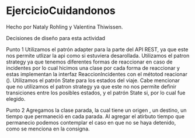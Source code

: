# EjercicioCuidandonos
Hecho por Nataly Rohling y Valentina Thiwissen.


Decisiones de diseño para esta actividad 

Punto 1
Utilizamos el patrón adapter para la parte del API REST, ya que este nos permite utlizar la api como si estuviera desarollada.
Utilizamos el patron strategy ya que  tenemos diferentes formas de reaccionar en caso de incidentes por lo cual hicimos una clase por cada forma de reaccionar y estas implementan la interfaz ReaccionIncidentes con el métotod reacionar ().
Utilizamos el patrón State para los estados del viaje. Cabe mencionar que no utilizamos el patron strategy ya que este no nos permite definir transiciones entre los posibles estados,  y el patrón State si, por lo cual fue elegido.

Punto 2
Agregamos la clase parada, la cual tiene un origen , un destino, un tiempo que permaneció en cada parada. Al agregar el atirbuto tiempo que permanecio podemos contemplar el caso en que no se haya detenido, como se menciona en la consigna.

